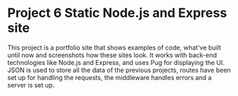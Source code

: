# Project 6 Static Node.js and Express site

This project is a portfolio site that shows examples of code, what've built until now and screenshots how these sites look. It works with back-end technologies like Node.js and Express, and uses Pug for displaying the UI. JSON is used to store all the data of the previous projects, routes have been set up for handling the requests, the middleware handles errors and a server is set up.
